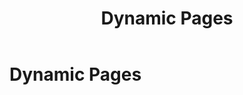 ﻿---
uid: dynamic-pages
topic: dynamic-pages
locale: en
title: Dynamic Pages
dnneditions: DNN Platform, Evoq Content,Evoq Engage
dnnversion: 09.02.00
parent-topic: search
related-topics:
---

# Dynamic Pages
